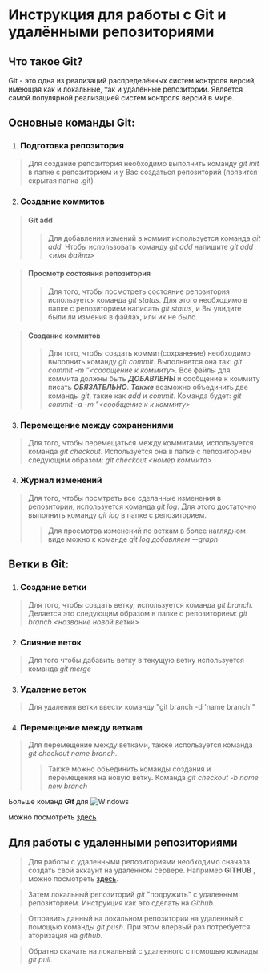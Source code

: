 # Инструкция для работы с Git и удалёнными репозиториями

## Что такое Git?
Git - это одна из реализаций распределённых систем контроля версий, имеющая как и локальные, так и удалённые репозитории. Является самой популярной реализацией систем контроля версий в мире.
## Основные команды Git:

1. ### Подготовка репозитория
> Для создание репозитория необходимо выполнить команду *git init*  в папке с репозиторием и у Вас создаться репозиторий (появится скрытая папка .git)

2. ### Создание коммитов

> #### Git add
>>Для добавления измений в коммит используется команда *git add*. Чтобы использовать команду *git add* напишите *git add <имя файла>*

> #### Просмотр состояния репозитория
>> Для того, чтобы посмотреть состояние репозитория используется команда *git status*. Для этого необходимо в папке с репозиторием написать *git status*, и Вы увидите были ли измения в файлах, или их не было.

> #### Создание коммитов
>>Для того, чтобы создать коммит(сохранение) необходимо выполнить команду *git commit*. Выполняется она так: *git commit -m "<сообщение к коммиту>*. Все файлы для коммита должны быть ***ДОБАВЛЕНЫ*** и сообщение к коммиту писать ***ОБЯЗАТЕЛЬНО***.
>>_**Также**_ возможно объединить две команды *git*, такие как *add* и *commit*. Команда будет: *git commit -a -m "<сообщение к к коммиту>*

3. ### Перемещение между сохранениями
>Для того, чтобы перемещаться между коммитами, используется команда *git checkout*. Используется она в папке с пепозиторием следующим образом: *git checkout <номер коммита>*

4. ### Журнал изменений
>Для того, чтобы посмтреть все сделанные изменения в репозитории, используется команда *git log*. Для этого достаточно выполнить команду *git log* в папке с репозиторием. 
>>Для просмотра изменений по веткам в более наглядном виде можно к команде *git log добавляем --graph*

## Ветки в Git:

1. ### Создание ветки

>Для того, чтобы создать ветку, используется команда *git branch*. Делается это следующим образом в папке с репозиторием: *git branch <название новой ветки>*

2. ### Слияние веток

>Для того чтобы дабавить ветку в текущую ветку используется команда *git merge <name branch>*

3. ### Удаление веток
>Для удаления ветки ввести команду "git branch -d 'name branch'"

4. ### Перемещение между веткам
>Для перемещение между ветками, также используется команда *git checkout name branch*.
>>Также можно объединить команды создания и перемещения на новую ветку. Команда *git checkout -b name new branch*

Больше команд ***Git*** для ![Windows](https://img-prod-cms-rt-microsoft-com.akamaized.net/cms/api/am/imageFileData/RE1Mu3b?ver=5c31)

можно посмотреть [здесь](https://docs.microsoft.com/ru-ru/azure/devops/repos/git/command-prompt?view=azure-devops)

## Для работы с удаленными репозиториями
>Для работы с удаленными репозиториями необходимо сначала создать свой аккаунт на удаленном сервере. Например **GITHUB** , можно посмотреть [здесь](https://github.com/). 

>Затем локальный репозиторий *git* "подружить" c удаленным репозиторием. Инструкция как это сделать на *Github*. 

>Отправить данный на локальном репозитории на удаленный с помощью команды *git push*. При этом впервый раз потребуется аторизация на *github*.

>Обратно скачать на локальный с удаленного с помощью комнады *git pull*.
